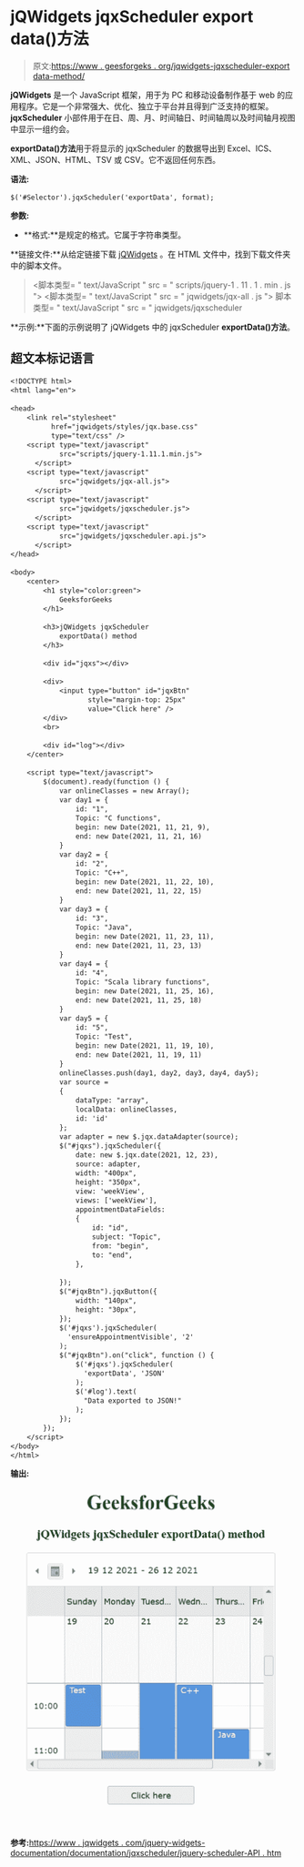 # jQWidgets jqxScheduler export data()方法

> 原文:[https://www . geesforgeks . org/jqwidgets-jqxscheduler-export data-method/](https://www.geeksforgeeks.org/jqwidgets-jqxscheduler-exportdata-method/)

**jQWidgets** 是一个 JavaScript 框架，用于为 PC 和移动设备制作基于 web 的应用程序。它是一个非常强大、优化、独立于平台并且得到广泛支持的框架。 **jqxScheduler** 小部件用于在日、周、月、时间轴日、时间轴周以及时间轴月视图中显示一组约会。

**exportData()方法**用于将显示的 jqxScheduler 的数据导出到 Excel、ICS、XML、JSON、HTML、TSV 或 CSV。它不返回任何东西。

**语法:**

```
$('#Selector').jqxScheduler('exportData', format);
```

**参数:**

*   **格式:**是规定的格式。它属于字符串类型。

**链接文件:**从给定链接下载 [jQWidgets](https://www.jqwidgets.com/download/) 。在 HTML 文件中，找到下载文件夹中的脚本文件。

> <link rel="”stylesheet”" href="”jqwidgets/styles/jqx.base.css”" type="”text/css”">
> <脚本类型= " text/JavaScript " src = " scripts/jquery-1 . 11 . 1 . min . js "></脚本>
> <脚本类型= " text/JavaScript " src = " jqwidgets/jqx-all . js "></脚本>
> 脚本类型= " text/JavaScript " src = " jqwidgets/jqxscheduler

**示例:**下面的示例说明了 jQWidgets 中的 jqxScheduler **exportData()方法**。

## 超文本标记语言

```
<!DOCTYPE html>
<html lang="en">

<head>
    <link rel="stylesheet" 
          href="jqwidgets/styles/jqx.base.css"
          type="text/css" />
    <script type="text/javascript" 
            src="scripts/jquery-1.11.1.min.js">
      </script>
    <script type="text/javascript" 
            src="jqwidgets/jqx-all.js">
      </script>
    <script type="text/javascript" 
            src="jqwidgets/jqxscheduler.js">
      </script>
    <script type="text/javascript"
            src="jqwidgets/jqxscheduler.api.js">
      </script>
</head>

<body>
    <center>
        <h1 style="color:green">
            GeeksforGeeks
        </h1>

        <h3>jQWidgets jqxScheduler
            exportData() method
        </h3>

        <div id="jqxs"></div>

        <div>
            <input type="button" id="jqxBtn" 
                   style="margin-top: 25px" 
                   value="Click here" />
        </div>
        <br>

        <div id="log"></div>
    </center>

    <script type="text/javascript">
        $(document).ready(function () {
            var onlineClasses = new Array();
            var day1 = {
                id: "1",
                Topic: "C functions",
                begin: new Date(2021, 11, 21, 9),
                end: new Date(2021, 11, 21, 16)
            }
            var day2 = {
                id: "2",
                Topic: "C++",
                begin: new Date(2021, 11, 22, 10),
                end: new Date(2021, 11, 22, 15)
            }
            var day3 = {
                id: "3",
                Topic: "Java",
                begin: new Date(2021, 11, 23, 11),
                end: new Date(2021, 11, 23, 13)
            }
            var day4 = {
                id: "4",
                Topic: "Scala library functions",
                begin: new Date(2021, 11, 25, 16),
                end: new Date(2021, 11, 25, 18)
            }
            var day5 = {
                id: "5",
                Topic: "Test",
                begin: new Date(2021, 11, 19, 10),
                end: new Date(2021, 11, 19, 11)
            }
            onlineClasses.push(day1, day2, day3, day4, day5);
            var source =
            {
                dataType: "array",
                localData: onlineClasses,
                id: 'id'
            };
            var adapter = new $.jqx.dataAdapter(source);
            $("#jqxs").jqxScheduler({
                date: new $.jqx.date(2021, 12, 23),
                source: adapter,
                width: "400px",
                height: "350px",
                view: 'weekView',
                views: ['weekView'],
                appointmentDataFields:
                {
                    id: "id",
                    subject: "Topic",
                    from: "begin",
                    to: "end",
                },

            });
            $("#jqxBtn").jqxButton({
                width: "140px",
                height: "30px",
            });
            $('#jqxs').jqxScheduler(
              'ensureAppointmentVisible', '2'
            );
            $("#jqxBtn").on("click", function () {
                $('#jqxs').jqxScheduler(
                  'exportData', 'JSON'
                );
                $('#log').text(
                  "Data exported to JSON!"
                );
            });
        });
    </script>
</body>
</html>
```

**输出:**

![](img/03e52e4ccf3a6f531318398011de1c59.png)

**参考:**[https://www . jqwidgets . com/jquery-widgets-documentation/documentation/jqxscheduler/jquery-scheduler-API . htm](https://www.jqwidgets.com/jquery-widgets-documentation/documentation/jqxscheduler/jquery-scheduler-api.htm)